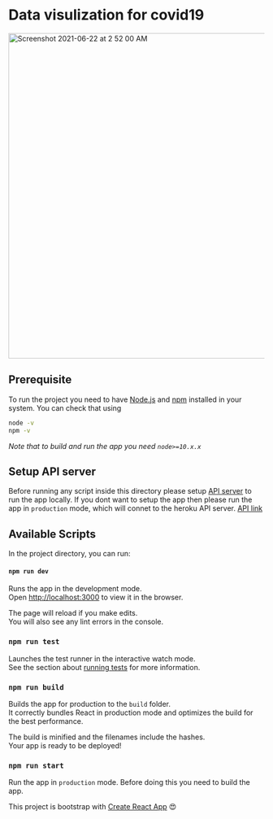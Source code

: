 # Data visulization for covid19

<img width="640" alt="Screenshot 2021-06-22 at 2 52 00 AM" src="https://user-images.githubusercontent.com/3234785/122829602-d3b33880-d304-11eb-914d-51ccd1acb9a1.png">

## Prerequisite
To run the project you need to have [Node.js](http://nodejs.org/) and [npm](https://www.npmjs.com/) installed in your system. You can check that using 
```sh
node -v
npm -v
```
*Note that to build and run the app you need `node>=10.x.x`*

## Setup API server
Before running any script inside this directory please setup [API server](https://www.goole.com) to run the app locally. If you dont want to setup the app then please run the app in `production` mode, which will connet to the heroku API server. [API link](https://covid19-report-api.herokuapp.com/api)

## Available Scripts

In the project directory, you can run:

#### `npm run dev`

Runs the app in the development mode.\
Open [http://localhost:3000](http://localhost:3000) to view it in the browser.

The page will reload if you make edits.\
You will also see any lint errors in the console.

### `npm run test`

Launches the test runner in the interactive watch mode.\
See the section about [running tests](https://facebook.github.io/create-react-app/docs/running-tests) for more information.

### `npm run build`

Builds the app for production to the `build` folder.\
It correctly bundles React in production mode and optimizes the build for the best performance.

The build is minified and the filenames include the hashes.\
Your app is ready to be deployed!

### `npm run start`
Run the app in `production` mode. Before doing this you need to build the app.

This project is bootstrap with [Create React App](https://reactjs.org/docs/create-a-new-react-app.html) :heart_eyes: 
